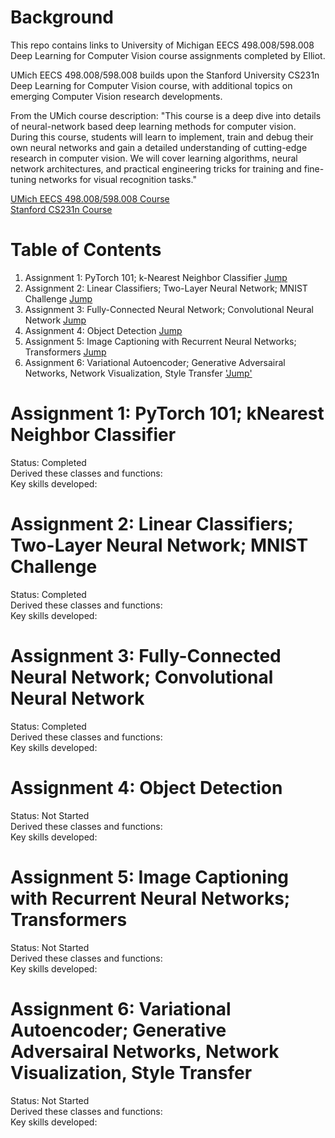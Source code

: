# Background
This repo contains links to University of Michigan EECS 498.008/598.008 Deep Learning for 
Computer Vision course assignments completed by Elliot.

UMich EECS 498.008/598.008 builds upon the Stanford University CS231n Deep Learning for Computer Vision course,
with additional topics on emerging Computer Vision research developments. 

From the UMich course description:
"This course is a deep dive into details of neural-network based deep learning methods for computer vision. 
During this course, students will learn to implement, train and debug their own neural networks and gain a 
detailed understanding of cutting-edge research in computer vision. We will cover learning algorithms, 
neural network architectures, and practical engineering tricks for training and fine-tuning networks for visual recognition tasks."  

[UMich EECS 498.008/598.008 Course](https://web.eecs.umich.edu/~justincj/teaching/eecs498/WI2022/syllabus.html)  
[ Stanford CS231n Course](https://cs231n.github.io/)


# Table of Contents
1. Assignment 1: PyTorch 101; k-Nearest Neighbor Classifier [Jump](#assignment-1-pytorch-101-knearest-neighbor-classifier)
2. Assignment 2: Linear Classifiers; Two-Layer Neural Network; MNIST Challenge [Jump](#)
3. Assignment 3: Fully-Connected Neural Network; Convolutional Neural Network [Jump](#)
4. Assignment 4: Object Detection [Jump](#)
5. Assignment 5: Image Captioning with Recurrent Neural Networks; Transformers [Jump](#)
6. Assignment 6: Variational Autoencoder; Generative Adversairal Networks, Network Visualization, Style Transfer ['Jump'](#)

# Assignment 1: PyTorch 101; kNearest Neighbor Classifier 
Status: Completed  
Derived these classes and functions:  
Key skills developed:  

# Assignment 2: Linear Classifiers; Two-Layer Neural Network; MNIST Challenge 
Status: Completed  
Derived these classes and functions:  
Key skills developed:  

# Assignment 3: Fully-Connected Neural Network; Convolutional Neural Network 
Status: Completed  
Derived these classes and functions:  
Key skills developed:  

# Assignment 4: Object Detection 
Status: Not Started  
Derived these classes and functions:  
Key skills developed:  

# Assignment 5: Image Captioning with Recurrent Neural Networks; Transformers 
Status: Not Started  
Derived these classes and functions:  
Key skills developed:  

# Assignment 6: Variational Autoencoder; Generative Adversairal Networks, Network Visualization, Style Transfer 
Status: Not Started  
Derived these classes and functions:  
Key skills developed:  



